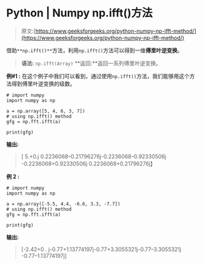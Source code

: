 # Python | Numpy np.ifft()方法

> 原文:[https://www.geeksforgeeks.org/python-numpy-np-ifft-method/](https://www.geeksforgeeks.org/python-numpy-np-ifft-method/)

借助`**np.ifft()**`方法，利用`np.ifft()`方法可以得到一维**傅里叶逆变换**。

> **语法:** `np.ifft(Array)`
> **返回:**返回一系列傅里叶逆变换。

**例#1 :**
在这个例子中我们可以看到，通过使用`np.ifft()`方法，我们能够用这个方法得到傅里叶逆变换的级数。

```
# import numpy
import numpy as np

a = np.array([5, 4, 6, 3, 7])
# using np.ifft() method
gfg = np.fft.ifft(a)

print(gfg)
```

**输出:**

> [ 5.+0.j 0.2236068–0.21796276j-0.2236068–0.92330506j
> -0.2236068+0.92330506j 0.2236068+0.21796276j】

**例 2 :**

```
# import numpy
import numpy as np

a = np.array([-5.5, 4.4, -6.6, 3.3, -7.7])
# using np.ifft() method
gfg = np.fft.ifft(a)

print(gfg)
```

**输出:**

> [-2.42+0 . j-0.77+1.13774197j-0.77+3.3055321j-0.77–3.3055321j
> -0.77–1.13774197j]